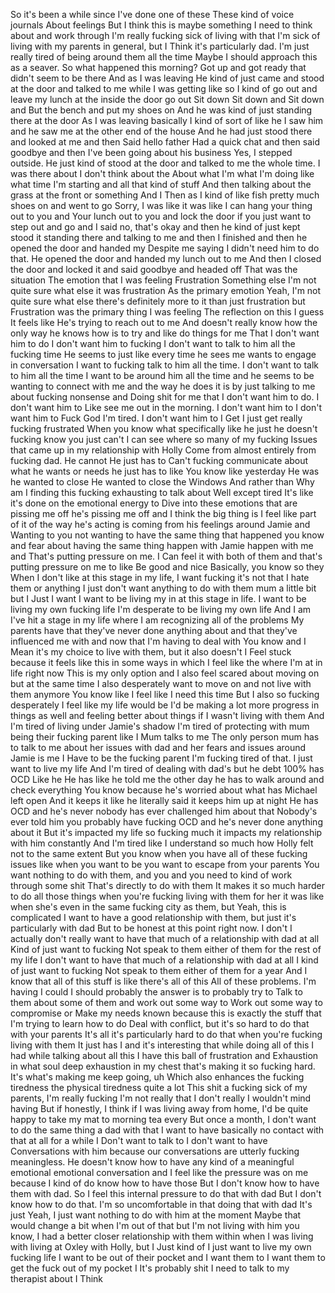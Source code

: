 ﻿So it's been a while since I've done one of these
These kind of voice journals
About feelings
But I think this is maybe something I need to think about and work through
I'm really fucking sick of living with that
I'm sick of living with my parents in general, but I
Think it's particularly dad. I'm just really tired of being around them all the time
Maybe I should approach this as a seaver. So what happened this morning?
Got up and got ready that didn't seem to be there
And as I was leaving
He kind of just came and stood at the door and
talked to me while I was getting like so I kind of
go out and
leave my
lunch at the inside the door go out
Sit down
Sit down and
Sit down and
But the bench and put my shoes on
And he was kind of just standing there at the door
As
I was leaving basically I kind of sort of like he I saw him and he saw me at the other end of the house
And he had just stood there and looked at me and then
Said hello father
Had a quick chat and then said goodbye and then I've been going about his business
Yes, I stepped outside. He just kind of stood at the door and talked to me the whole time. I was there
about I don't think about the
About what I'm what I'm doing like what time I'm starting and all that kind of stuff
And then talking about the grass at the front or something
And
I
Then as I kind of like fish pretty much shoes on and went to go
Sorry, I was like
it was like I can hang your thing out to you and
Your lunch out to you and lock the door if you just want to step out and go and I said no, that's okay
and then he kind of just kept stood it standing there and talking to me and then I
finished and then he opened the door and handed my
Despite me saying I didn't need him to do that. He opened the door and handed my lunch out to me
And then I closed the door and locked it and said goodbye and headed off
That was the situation
The emotion that I was feeling
Frustration
Something else I'm not quite sure what else it was frustration
As the primary emotion
Yeah, I'm not quite sure what else there's definitely more to it than just frustration but
Frustration was the primary thing I was feeling
The reflection on this I guess
It feels like
He's trying to reach out to me
And doesn't really know how the only way he knows how is to try and like do things for me
That I don't want him to do
I don't want him to fucking I don't want to talk to him all the fucking time
He seems to just like every time he sees me wants to engage in conversation
I want to fucking talk to him all the time. I don't want to talk to him all the time
I want to be around him all the time
and
he seems to be wanting to connect with me and the way he does it is by just talking to me about fucking nonsense and
Doing shit for me that I don't want him to do. I don't want him to
Like see me out in the morning. I don't want him to
I don't want him to
Fuck
God I'm tired. I don't want him to
I
Get I just get really fucking frustrated
When you know what specifically like he just he doesn't fucking know you just can't I can see where so many of my
fucking
Issues that came up in my relationship with Holly
Come from almost entirely from fucking dad. He cannot
He just has to
Can't fucking communicate about what he wants or needs he just has to like
You know like yesterday
He was he wanted to close
He wanted to close the
Windows
And rather than
Why am I finding this fucking exhausting to talk about
Well except tired
It's like it's done on the emotional energy to
Dive into these emotions that are pissing me off
he's pissing me off and I think the big thing is I feel like part of it of the way he's acting is coming from
his feelings around Jamie and
Wanting to you not wanting to have the same thing that happened
you know and fear about having the same thing happen with Jamie happen with me and
That's putting pressure on me. I
Can feel it with both of them and that's putting pressure on me to like
Be good and nice
Basically, you know so they
When I don't like at this stage in my life, I want fucking it's not that I hate them or anything
I just don't want anything to do with them mum a little bit
but I
Just I want I want to be living my in at this stage in life. I want to be living my own fucking life
I'm desperate to be living my own life
And I am I've hit a stage in my life where
I am recognizing all of the problems
My parents have that they've never done anything about and that they've influenced me with and now that I'm having to deal with
You know and I
Mean it's my choice to live with them, but it also doesn't I
Feel stuck because it feels like this in some ways in which I feel like the where I'm at in life right now
This is my only option and I also feel scared about moving on but at the same time
I also desperately want to move on and not live with them anymore
You know like I feel like I need this time
But I also so fucking desperately I feel like my life would be
I'd be making a lot more progress in things as well and feeling better about things if I wasn't living with them
And I'm tired of living under Jamie's shadow
I'm tired of
protecting with mum being their fucking parent like
I
Mum talks to me
The only person mum has to talk to me about her issues with dad and her fears and issues around Jamie is me I
Have to be the fucking parent
I'm fucking tired of that. I just want to live my life
And I'm tired of dealing with dad's but he debt 100% has OCD
Like he
He has like he told me the other day he has to walk around and check everything
You know because he's worried about what has Michael left open
And it keeps it like he literally said it keeps him up at night
He has OCD and he's never nobody has ever challenged him about that
Nobody's ever told him you probably have fucking OCD and he's never done anything about it
But it's impacted my life so fucking much it impacts my
relationship with him
constantly
And I'm tired like I understand so much how Holly felt not to the same extent
But you know when you have all of these fucking issues like when you want to be you want to escape from your parents
You want nothing to do with them, and you and you need to kind of work through some shit
That's directly to do with them
It makes it so much harder to do all those things when you're fucking living with them
for her it was like when she's even in the same fucking city as them, but
Yeah, this is complicated
I want to have a good relationship with them, but just it's particularly with dad
But to be honest at this point right now. I don't I actually don't really want to have that much of a relationship with dad at all
Kind of just want to fucking
Not speak to them either of them for the rest of my life
I don't want to have that much of a relationship with dad at all
I
kind of just want to fucking
Not speak to them either of them for a year
And I know that all of this stuff is like there's all of this
All of these problems. I'm having I could I should probably
the answer is to probably try to
Talk to them about some of them and work out some way to
Work out some way to compromise or
Make my needs known because this is exactly the stuff that I'm trying to learn how to do
Deal with conflict, but it's so hard to do that with your parents
It's all it's particularly hard to do that when you're fucking living with them
It just has I and it's interesting that while doing all of this I had while talking about all this I have this ball of
frustration and
Exhaustion in what soul deep exhaustion in my chest that's making it so fucking hard. It's what's making me keep going, uh
Which also enhances the fucking tiredness the physical tiredness quite a lot
This shit a fucking sick of my parents, I'm really fucking I'm not really that I don't really I wouldn't mind having
But if honestly, I think if I was living away from home, I'd be quite happy to take my mat to morning tea every
But once a month, I don't want to do the same thing a dad with that
I want to have basically no contact with that at all for a while
I
Don't want to talk to I don't want to have
Conversations with him because our conversations are utterly fucking meaningless. He doesn't know how to have any kind of a meaningful
emotional emotional conversation and
I feel like the pressure was on me because I kind of do know how to have those
But I don't know how to have them with dad. So I feel this internal pressure to do that with dad
But I don't know how to do that. I'm so uncomfortable in that doing that with dad
It's just
Yeah, I just want nothing to do with him at the moment
Maybe that would change a bit when I'm out of that but I'm not living with him
you know, I had a better closer relationship with them within when I was living with living at Oxley with Holly, but I
Just kind of I just want to live my own fucking life
I want to be out of their pocket and I want them to I want them to get the fuck out of my pocket
I
It's probably shit I need to talk to my therapist about I
Think
